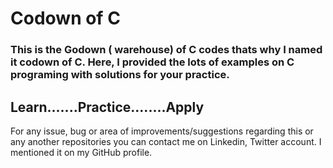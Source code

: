 # Codown of C
<h3>This is the Godown ( warehouse) of C codes thats why I named it codown of C.
Here, I provided the lots of examples on C programing with solutions for your practice.</h3>

<h2>Learn.......Practice........Apply</h2>

For any issue, bug or area of improvements/suggestions regarding this or any another repositories you can contact me on Linkedin, Twitter account. I mentioned it on my GitHub profile. 
